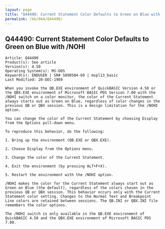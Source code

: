 ```yaml
---
layout: page
title: "Q44490: Current Statement Color Defaults to Green on Blue with /NOHI"
permalink: /kb/044/Q44490/
---
```


## Q44490: Current Statement Color Defaults to Green on Blue with /NOHI

	Article: Q44490
	Product(s): See article
	Version(s): 4.50
	Operating System(s): MS-DOS
	Keyword(s): ENDUSER | SR# S890504-69 | mspl13_basic
	Last Modified: 20-DEC-1989
	
	When you invoke the QB.EXE environment of QuickBASIC Version 4.50 or
	the QBX.EXE environment of Microsoft BASIC PDS Version 7.00 with the
	/NOHI switch on a color monitor, the color of the Current Statement
	always starts out as Green on Blue, regardless of color changes in the
	previous QB or QBX session. This is a design limitation for the /NOHI
	option.
	
	You can change the color of the Current Statement by choosing Display
	from the Options pull-down menu.
	
	To reproduce this behavior, do the following:
	
	1. Bring up the environment (QB.EXE or QBX.EXE).
	
	2. Choose Display from the Options menu.
	
	3. Change the color of the Current Statement.
	
	4. Exit the environment (by pressing ALT+F+X).
	
	5. Restart the environment with the /NOHI option.
	
	/NOHI makes the color for the Current Statement always start out as
	Green on Blue (the default), regardless of the colors chosen in the
	previous QB or QBX session. This behavior occurs only with the Current
	Statement color setting. Changes to the Normal Text and Breakpoint
	Line colors are retained between sessions. The QB.INI or QBX.INI file
	remembers the color options.
	
	The /NOHI switch is only available in the QB.EXE environment of
	QuickBASIC 4.50 and the QBX.EXE environment of Microsoft BASIC PDS
	7.00.
